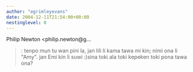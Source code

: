 ```yaml
---
author: "egrimleyevans"
date: 2004-12-11T21:54:00+00:00
nestinglevel: 0
---
```

Philip Newton <philip.newton@g...
>:
> tenpo mun tu wan pini la, jan lili li kama tawa mi kin; nimi ona li
> "Amy". jan Emi kin li suwi :)sina toki ala toki kepeken toki pona tawa ona?